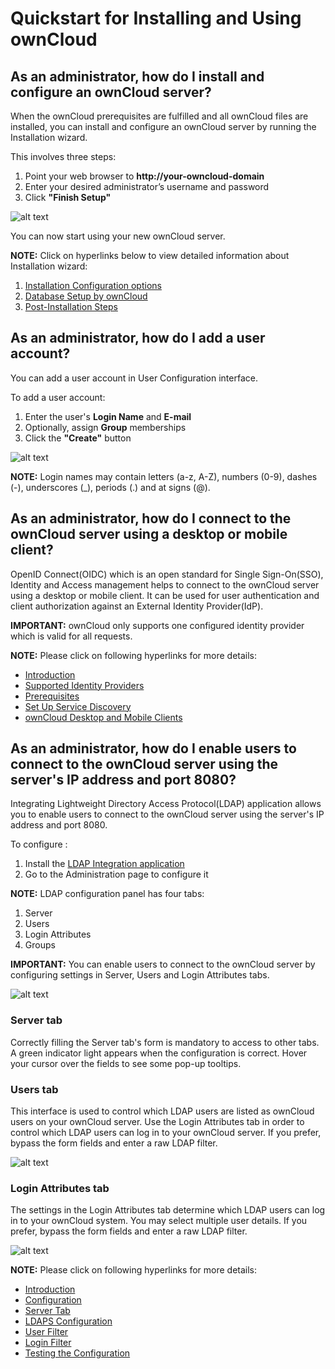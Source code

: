 <h1>Quickstart for Installing and Using ownCloud</h1>

<h2>As an administrator, how do I install and configure an ownCloud server?</h2>

<p>When the ownCloud prerequisites are fulfilled and all ownCloud files are installed, you can install and configure an ownCloud server by running the Installation wizard. </p>

<p>This involves three steps:</p>

<ol>
<li>Point your web browser to <strong>http://your-owncloud-domain</strong></li>
<li>Enter your desired administrator’s username and password</li>
<li>Click <strong>"Finish Setup"</strong> </li>
</ol>

<p><img src="https://doc.owncloud.com/server/10.8/admin_manual/_images/installation/install-wizard-a.jpg" alt="alt text" title="" /></p>

<p>You can now start using your new ownCloud server.</p>

<p><strong>NOTE:</strong> Click on hyperlinks below to view detailed information about Installation wizard:</p>

<ol>
<li><a href="https://doc.owncloud.com/server/10.8/admin_manual/installation/installation_wizard.html#installation-configuration-options">Installation Configuration options</a></li>
<li><a href="https://doc.owncloud.com/server/10.8/admin_manual/installation/installation_wizard.html#database-setup-by-owncloud">Database Setup by ownCloud</a></li>
<li><a href="https://doc.owncloud.com/server/10.8/admin_manual/installation/installation_wizard.html#post-installation-steps">Post-Installation Steps</a></li>
</ol>

<h2>As an administrator, how do I add a user account?</h2>

<p>You can add a user account in User Configuration interface.</p>

<p>To add a user account:</p>

<ol>
<li>Enter the user's <strong>Login Name</strong> and <strong>E-mail</strong></li>
<li>Optionally, assign <strong>Group</strong> memberships</li>
<li>Click the <strong>"Create"</strong> button</li>
</ol>

<p><img src="https://doc.owncloud.com/server/10.8/admin_manual/_images/configuration/user/users-page-new-user.png" alt="alt text" title="" /></p>

<p><strong>NOTE:</strong> Login names may contain letters (a-z, A-Z), numbers (0-9), dashes (-), underscores (_), periods (.) and at signs (@).</p>

<h2>As an administrator, how do I connect to the ownCloud server using a desktop or mobile client?</h2>

<p>OpenID Connect(OIDC) which is an open standard for Single Sign-On(SSO), Identity and Access management helps to connect to the ownCloud server using a desktop or mobile client. It can be used for user authentication and client authorization against an External Identity Provider(IdP).</p>

<p><strong>IMPORTANT:</strong> ownCloud only supports one configured identity provider which is valid for all requests.</p>

<p><strong>NOTE:</strong> Please click on following hyperlinks for more details:</p>

<ul>
<li><a href="https://doc.owncloud.com/server/admin_manual/configuration/user/oidc/oidc.html#introduction">Introduction</a></li>
<li><a href="https://doc.owncloud.com/server/admin_manual/configuration/user/oidc/oidc.html#supported-identity-providers">Supported Identity Providers</a></li>
<li><a href="https://doc.owncloud.com/server/10.8/admin_manual/configuration/user/oidc/oidc.html#prerequisites">Prerequisites</a></li>
<li><a href="https://doc.owncloud.com/server/10.8/admin_manual/configuration/user/oidc/oidc.html#set-up-service-discovery">Set Up Service Discovery</a> </li>
<li><a href="https://doc.owncloud.com/server/10.8/admin_manual/configuration/user/oidc/oidc.html#owncloud-desktop-and-mobile-clients">ownCloud Desktop and Mobile Clients</a> </li>
</ul>

<h2>As an administrator, how do I enable users to connect to the ownCloud server using the server's IP address and port 8080?</h2>

<p>Integrating Lightweight Directory Access Protocol(LDAP) application allows you to enable users to connect to the ownCloud server using the server's IP address and port 8080. </p>

<p>To configure :</p>

<ol>
<li>Install the <a href="https://marketplace.owncloud.com/apps/user_ldap">LDAP Integration application</a></li>
<li>Go to the Administration page to configure it</li>
</ol>

<p><strong>NOTE:</strong> LDAP configuration panel has four tabs:</p>

<ol>
<li>Server</li>
<li>Users</li>
<li>Login Attributes</li>
<li>Groups</li>
</ol>

<p><strong>IMPORTANT:</strong> You can enable users to connect to the ownCloud server by configuring settings in Server, Users and Login Attributes tabs.</p>

<p><img src="https://doc.owncloud.com/server/admin_manual/_images/apps/user_ldap/ldap-wizard/server-tab.png" alt="alt text" title="" /></p>

<h3>Server tab</h3>

<p>Correctly filling the Server tab's form is mandatory to access to other tabs. A green indicator light appears when the configuration is correct. Hover your cursor over the fields to see some pop-up tooltips.</p>

<h3>Users tab</h3>

<p>This interface is used to control which LDAP users are listed as ownCloud users on your ownCloud server. Use the Login Attributes tab in order to control which LDAP users can log in to your ownCloud server. If you prefer, bypass the form fields and enter a raw LDAP filter. </p>

<p><img src="https://doc.owncloud.com/server/admin_manual/_images/apps/user_ldap/ldap-wizard/users-tab.png" alt="alt text" title="" /></p>

<h3>Login Attributes tab</h3>

<p>The settings in the Login Attributes tab determine which LDAP users can log in to your ownCloud system. You may select multiple user details. If you prefer, bypass the form fields and enter a raw LDAP filter. </p>

<p><img src="https://doc.owncloud.com/server/admin_manual/_images/apps/user_ldap/ldap-wizard/login-attributes-tab.png" alt="alt text" title="" /></p>

<p><strong>NOTE:</strong> Please click on following hyperlinks for more details:</p>

<ul>
<li><a href="https://doc.owncloud.com/server/admin_manual/configuration/user/user_auth_ldap.html#introduction">Introduction</a></li>
<li><a href="https://doc.owncloud.com/server/admin_manual/configuration/user/user_auth_ldap.html#configuration">Configuration</a></li>
<li><a href="https://doc.owncloud.com/server/admin_manual/configuration/user/user_auth_ldap.html#server-tab">Server Tab</a></li>
<li><a href="https://doc.owncloud.com/server/admin_manual/configuration/user/user_auth_ldap.html#ldaps-configuration">LDAPS Configuration</a></li>
<li><a href="https://doc.owncloud.com/server/admin_manual/configuration/user/user_auth_ldap.html#user-filter">User Filter</a></li>
<li><a href="https://doc.owncloud.com/server/admin_manual/configuration/user/user_auth_ldap.html#login-filter">Login Filter</a></li>
<li><a href="https://doc.owncloud.com/server/admin_manual/configuration/user/user_auth_ldap.html#testing-the-configuration">Testing the Configuration</a></li>
</ul>



